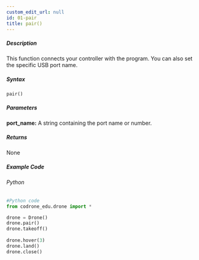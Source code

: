 ```yaml
---
custom_edit_url: null
id: 01-pair
title: pair()
---
```


##### Description
This function connects your controller with the program. You can also set the specific USB port name.

##### Syntax
```pair()```

##### Parameters
**port_name:** A string containing the port name or number.

##### Returns

None

##### Example Code
###### Python
```python
#Python code
from codrone_edu.drone import *

drone = Drone()
drone.pair()
drone.takeoff()
	
drone.hover(3)
drone.land()
drone.close()
```